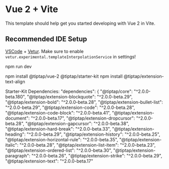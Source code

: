 # Vue 2 + Vite

This template should help get you started developing with Vue 2 in Vite.

## Recommended IDE Setup

[VSCode](https://code.visualstudio.com/) + [Vetur](https://marketplace.visualstudio.com/items?itemName=octref.vetur). Make sure to enable `vetur.experimental.templateInterpolationService` in settings!

npm run dev

npm install @tiptap/vue-2 @tiptap/starter-kit
npm install @tiptap/extension-text-align

Starter-Kit Dependencies:
"dependencies": {
    "@tiptap/core": "^2.0.0-beta.180",
    "@tiptap/extension-blockquote": "^2.0.0-beta.29",
    "@tiptap/extension-bold": "^2.0.0-beta.28",
    "@tiptap/extension-bullet-list": "^2.0.0-beta.29",
    "@tiptap/extension-code": "^2.0.0-beta.28",
    "@tiptap/extension-code-block": "^2.0.0-beta.41",
    "@tiptap/extension-document": "^2.0.0-beta.17",
    "@tiptap/extension-dropcursor": "^2.0.0-beta.28",
    "@tiptap/extension-gapcursor": "^2.0.0-beta.38",
    "@tiptap/extension-hard-break": "^2.0.0-beta.33",
    "@tiptap/extension-heading": "^2.0.0-beta.29",
    "@tiptap/extension-history": "^2.0.0-beta.25",
    "@tiptap/extension-horizontal-rule": "^2.0.0-beta.35",
    "@tiptap/extension-italic": "^2.0.0-beta.28",
    "@tiptap/extension-list-item": "^2.0.0-beta.23",
    "@tiptap/extension-ordered-list": "^2.0.0-beta.30",
    "@tiptap/extension-paragraph": "^2.0.0-beta.26",
    "@tiptap/extension-strike": "^2.0.0-beta.29",
    "@tiptap/extension-text": "^2.0.0-beta.17"